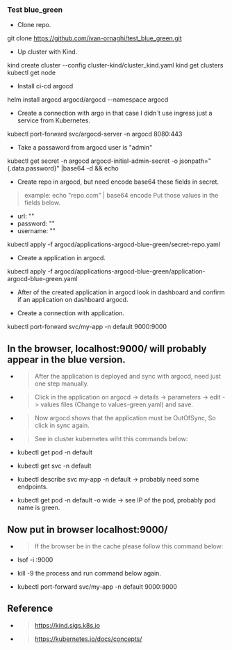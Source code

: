 ### Test blue_green ###

- Clone repo.

git clone https://github.com/ivan-ornaghi/test_blue_green.git

- Up cluster with Kind.

kind create cluster --config cluster-kind/cluster_kind.yaml
kind get clusters
kubectl get node

- Install ci-cd argocd

helm install argocd argocd/argocd --namespace argocd

- Create a connection with argo in that case I didn´t use ingress just a service from Kubernetes.

kubectl port-forward svc/argocd-server -n argocd 8080:443

- Take a passaword from argocd user is "admin"

kubectl get secret -n argocd argocd-initial-admin-secret -o jsonpath="{.data.password}" |base64 -d && echo

- Create repo in argocd, but need encode base64 these fields in secret.

> example: echo "repo.com" | base64 encode
  Put those values in the fields below.

  - url: ""
  - password: ""
  - username: ""

kubectl apply -f argocd/applications-argocd-blue-green/secret-repo.yaml

- Create a application in argocd.

kubectl apply -f argocd/applications-argocd-blue-green/application-argocd-blue-green.yaml

- After of the created application in argocd look in dashboard and confirm if an application on dashboard argocd.

- Create a connection with application.

kubectl port-forward svc/my-app -n default 9000:9000

## In the browser, localhost:9000/ will probably appear in the blue version. ##

- > After the application is deployed and sync with argocd, need just one step manually.
- > Click in the application on argocd -> details -> parameters -> edit -> values files (Change to values-green.yaml) and save.
- > Now argocd shows that the application must be OutOfSync, So click in sync again.
- > See in cluster kubernetes wiht this commands below:

- kubectl get pod -n default 
- kubectl get svc -n default
- kubectl describe svc my-app -n default -> probably need some endpoints.
- kubectl get pod -n default -o wide -> see IP of the pod, probably pod name is green.

## Now put in browser localhost:9000/

- > If the browser be in the cache please follow this command below:

- lsof -i :9000
- kill -9 the process and run command below again.
- kubectl port-forward svc/my-app -n default 9000:9000

## Reference

- > https://kind.sigs.k8s.io
- > https://kubernetes.io/docs/concepts/